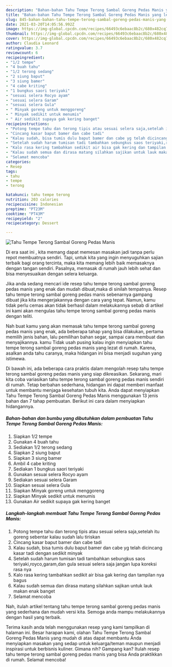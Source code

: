 ```yaml
---
description: "Bahan-bahan Tahu Tempe Terong Sambal Goreng Pedas Manis yang lezat dan Mudah Dibuat"
title: "Bahan-bahan Tahu Tempe Terong Sambal Goreng Pedas Manis yang lezat dan Mudah Dibuat"
slug: 845-bahan-bahan-tahu-tempe-terong-sambal-goreng-pedas-manis-yang-lezat-dan-mudah-dibuat
date: 2021-03-20T14:05:56.992Z
image: https://img-global.cpcdn.com/recipes/66493c6ebaac8b2c/680x482cq70/tahu-tempe-terong-sambal-goreng-pedas-manis-foto-resep-utama.jpg
thumbnail: https://img-global.cpcdn.com/recipes/66493c6ebaac8b2c/680x482cq70/tahu-tempe-terong-sambal-goreng-pedas-manis-foto-resep-utama.jpg
cover: https://img-global.cpcdn.com/recipes/66493c6ebaac8b2c/680x482cq70/tahu-tempe-terong-sambal-goreng-pedas-manis-foto-resep-utama.jpg
author: Claudia Leonard
ratingvalue: 3.7
reviewcount: 6
recipeingredient:
- "1/2 tempe"
- "4 buah tahu"
- "1/2 terong sedang"
- "2 siung baput"
- "3 siung bamer"
- "4 cabe kriting"
- "1 bungkus saori teriyaki"
- "sesuai selera Rocyo ayam"
- "sesuai selera Garam"
- "sesuai selera Gula"
- " Minyak goreng untuk menggoreng"
- " Minyak sedikit untuk menumis"
- " Air sedikit supaya gak kering banget"
recipeinstructions:
- "Potong tempe tahu dan terong tipis atau sesuai selera saja,setelah itu goreng sebentar kalau sudah lalu tiriskan"
- "Cincang kasar baput bamer dan cabe tadi"
- "Kalau sudah, bisa tumis dulu baput bamer dan cabe yg telah dicincang kasar tadi dengan sedikit minyak"
- "Setelah sudah harum tumisan tadi tambahkan sebungkus saos teriyaki,royco,garam,dan gula sesuai selera saja jangan lupa koreksi rasa nya"
- "Kalo rasa kering tambahkan sedikit air bisa gak kering dan tampilan nya bagus"
- "Kalau sudah semua dan dirasa matang silahkan sajikan untuk lauk makan enak banget"
- "Selamat mencoba"
categories:
- Resep
tags:
- tahu
- tempe
- terong

katakunci: tahu tempe terong 
nutrition: 203 calories
recipecuisine: Indonesian
preptime: "PT23M"
cooktime: "PT43M"
recipeyield: "2"
recipecategory: Dessert

---
```



![Tahu Tempe Terong Sambal Goreng Pedas Manis](https://img-global.cpcdn.com/recipes/66493c6ebaac8b2c/680x482cq70/tahu-tempe-terong-sambal-goreng-pedas-manis-foto-resep-utama.jpg)

Di era  saat ini , kita memang dapat memesan masakan jadi tanpa perlu repot membuatnya sendiri. Tapi, untuk kita yang ingin menyuguhkan sajian terbaik bagi orang tercinta, maka kita memang lebih baik memasaknya dengan tangan sendiri. Pasalnya, memasak di rumah jauh lebih sehat dan bisa menyesuaikan dengan selera keluarga.

Jika anda sedang mencari ide resep tahu tempe terong sambal goreng pedas manis yang enak dan mudah dibuat,maka di sinilah tempatnya. Resep tahu tempe terong sambal goreng pedas manis  sebenarnya gampang dibuat jika kita mengerjakannya dengan cara yang tepat. Namun, kamu tidak perlu cemas akan tidak berhasil dalam melakukannya 
sebab di artikel ini kami akan mengulas tahu tempe terong sambal goreng pedas manis dengan teliti.  



Nah buat kamu yang akan memasak tahu tempe terong sambal goreng pedas manis yang enak, ada beberapa tahap yang bisa dilakukan, pertama memilih jenis bahan, lalu pemilihan bahan segar, sampai cara membuat dan menyajikannya. kamu Tidak usah pusing kalau ingin menyiapkan tahu tempe terong sambal goreng pedas manis yang lezat di rumah. Karena, asalkan anda  tahu caranya, maka hidangan ini bisa menjadi suguhan yang istimewa.

Di bawah ini, ada beberapa cara praktis  dalam mengolah resep tahu tempe terong sambal goreng pedas manis yang siap dikreasikan. Sekarang, mari kita coba variasikan tahu tempe terong sambal goreng pedas manis sendiri di rumah. Tetap berbahan sederhana, hidangan ini dapat memberi manfaat untuk membantu menjaga kesehatan tubuh kita. Anda dapat menyiapkan Tahu Tempe Terong Sambal Goreng Pedas Manis menggunakan 13 jenis bahan dan 7 tahap pembuatan. Berikut ini cara dalam menyiapkan hidangannya.

<!--inarticleads1-->

##### Bahan-bahan dan bumbu yang dibutuhkan dalam pembuatan Tahu Tempe Terong Sambal Goreng Pedas Manis:

1. Siapkan 1/2 tempe
1. Gunakan 4 buah tahu
1. Sediakan 1/2 terong sedang
1. Siapkan 2 siung baput
1. Siapkan 3 siung bamer
1. Ambil 4 cabe kriting
1. Sediakan 1 bungkus saori teriyaki
1. Gunakan sesuai selera Rocyo ayam
1. Sediakan sesuai selera Garam
1. Siapkan sesuai selera Gula
1. Siapkan  Minyak goreng untuk menggoreng
1. Siapkan  Minyak sedikit untuk menumis
1. Gunakan  Air sedikit supaya gak kering banget




<!--inarticleads2-->

##### Langkah-langkah membuat Tahu Tempe Terong Sambal Goreng Pedas Manis:

1. Potong tempe tahu dan terong tipis atau sesuai selera saja,setelah itu goreng sebentar kalau sudah lalu tiriskan
1. Cincang kasar baput bamer dan cabe tadi
1. Kalau sudah, bisa tumis dulu baput bamer dan cabe yg telah dicincang kasar tadi dengan sedikit minyak
1. Setelah sudah harum tumisan tadi tambahkan sebungkus saos teriyaki,royco,garam,dan gula sesuai selera saja jangan lupa koreksi rasa nya
1. Kalo rasa kering tambahkan sedikit air bisa gak kering dan tampilan nya bagus
1. Kalau sudah semua dan dirasa matang silahkan sajikan untuk lauk makan enak banget
1. Selamat mencoba




Nah, itulah artikel tentang  tahu tempe terong sambal goreng pedas manis  yang sederhana dan mudah versi kita. Semoga anda mampu melakukannya dengan hasil yang terbaik. 

Terima kasih anda telah menggunakan resep yang kami tampilkan di halaman ini. Besar harapan kami, olahan  Tahu Tempe Terong Sambal Goreng Pedas Manis yang mudah di atas dapat membantu Anda menyiapkan masakan yang sedap untuk keluarga/teman maupun menjadi inspirasi untuk berbisnis kuliner. Gimana nih? Gampang kan? Itulah resep tahu tempe terong sambal goreng pedas manis yang bisa Anda praktikkan di rumah. Selamat mencoba!

